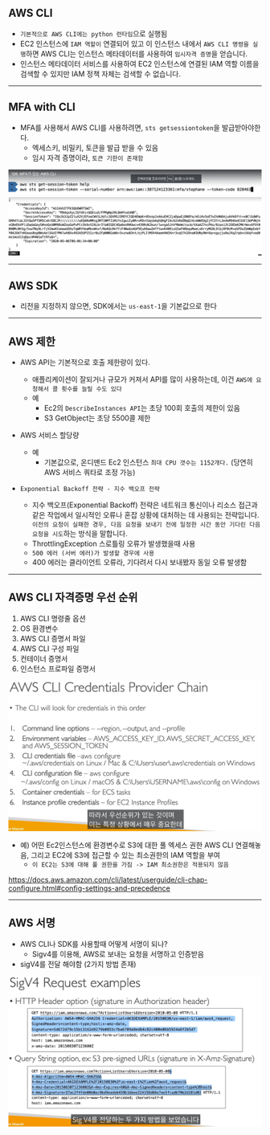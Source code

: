 ## AWS CLI

- `기본적으로 AWS CLI에는 python 런타임`으로 실행됨
- EC2 인스턴스에 `IAM 역할이` 연결되어 있고 이 인스턴스 내에서 `AWS CLI 명령을 실행`하면 AWS CLI는 인스턴스 메타데이터를 사용하여 `임시자격 증명`을 얻습니다.
- 인스턴스 메타데이터 서비스를 사용하여 EC2 인스턴스에 연결된 IAM 역할 이름을 검색할 수 있지만 IAM 정책 자체는 검색할 수 없습니다.

------------------

## MFA with CLI



- MFA를 사용해서 AWS CLI를 사용하려면, `sts getsessiontoken`을 발급받아야한다.
  - 엑세스키, 비밀키, 토큰을 발급 받을 수 있음
  - 임시 자격 증명이라, `토큰 기한이 존재함`


![Alt text](../etc/image3/CLIMFA1.png)
![Alt text](../etc/image3/CLIMFA2.png)


--------------------------

## AWS SDK

- 리전을 지정하지 않으면, SDK에서는 `us-east-1`을 기본값으로 한다


-------------------------
## AWS 제한

- AWS API는 기본적으로 호출 제한량이 있다.
  - 애플리케이션이 잘되거나 규모가 커져서 API를 많이 사용하는데, 이건 `AWS에 요청해서 콜 횟수를 늘릴 수도 있다`
  - 예
    - Ec2의 `DescribeInstances API`는 초당 100회 호출의 제한이 있음
    - S3 GetObject는 초당 5500콜 제한

- AWS 서비스 할당량
  - 예
    - 기본값으로, 온디맨드 Ec2 인스턴스 `최대 CPU 갯수는 1152개다.` (당연히 AWS 서비스 쿼타로 조정 가능)


- `Exponential Backoff 전략 - 지수 백오프 전략`
  - 지수 백오프(Exponential Backoff) 전략은 네트워크 통신이나 리소스 접근과 같은 작업에서 일시적인 오류나 혼잡 상황에 대처하는 데 사용되는 전략입니다. `이전의 요청이 실패한 경우, 다음 요청을 보내기 전에 일정한 시간 동안 기다린 다음 요청을 시도`하는 방식을 말합니다.
  - ThrottlingException 스로틀링 오류가 발생했을때 사용
  - `500 에러 (서버 에러)가 발생할 경우에 사용`
  - 400 에러는 클라이언트 오류라, 기다려서 다시 보내봤자 동일 오류 발생함

------------------------

## AWS CLI 자격증명 우선 순위

1. AWS CLI 명령줄 옵션
2. OS 환경변수
3. AWS CLI 증명서 파일
4. AWS CLI 구성 파일
5. 컨테이너 증명서
6. 인스턴스 프로파일 증명서

![Alt text](../etc/image3/CLI%EC%9E%90%EA%B2%A9%EC%A6%9D%EB%AA%85%EC%9A%B0%EC%84%A0%EC%88%9C%EC%9C%84.png)

- 예) 어떤 Ec2인스턴스에 환경변수로 S3에 대한 풀 엑세스 권한 AWS CLI 연결해놓음, 그리고 EC2에 S3에 접근할 수 있는 최소권한의 IAM 역할을 부여
  - `이 EC2는 S3에 대해 풀 권한을 가짐 -> IAM 최소권한은 적용되지 않음`

https://docs.aws.amazon.com/cli/latest/userguide/cli-chap-configure.html#config-settings-and-precedence

--------------------------
## AWS 서명

- AWS CLI나 SDK를 사용할때 어떻게 서명이 되나?
  - Sigv4를 이용해, AWS로 보내는 요청을 서명하고 인증받음
- sigV4를 전달 해야함 (2가지 방법 존재)

![Alt text](../etc/image3/aws%EC%84%9C%EB%AA%85sig4.png)